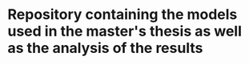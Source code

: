 # Repository containing the models used in the master's thesis as well as the analysis of the results
